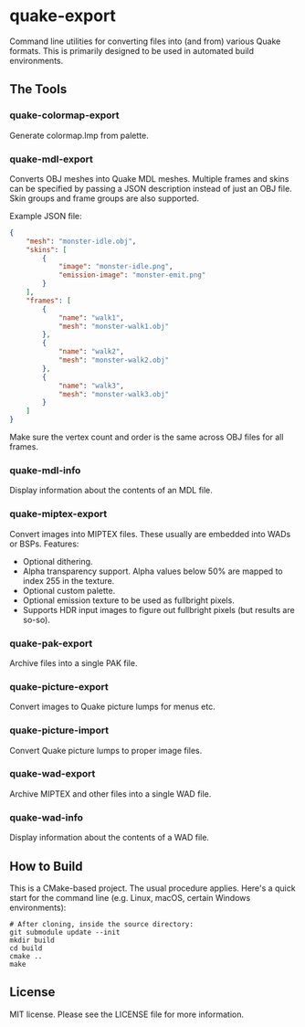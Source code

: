 # quake-export
Command line utilities for converting files into (and from) various Quake formats. This is primarily designed to be used in automated build environments.

## The Tools

### quake-colormap-export

Generate colormap.lmp from palette.

### quake-mdl-export

Converts OBJ meshes into Quake MDL meshes. Multiple frames and skins can be specified by passing a JSON description instead of just an OBJ file. Skin groups and frame groups are also supported.

Example JSON file:

```json
{
	"mesh": "monster-idle.obj",
	"skins": [
		{
			"image": "monster-idle.png",
			"emission-image": "monster-emit.png"
		}
	],
	"frames": [
		{
			"name": "walk1",
			"mesh": "monster-walk1.obj"
		},
		{
			"name": "walk2",
			"mesh": "monster-walk2.obj"
		},
		{
			"name": "walk3",
			"mesh": "monster-walk3.obj"
		}
	]
}
```

Make sure the vertex count and order is the same across OBJ files for all frames.

### quake-mdl-info

Display information about the contents of an MDL file.

### quake-miptex-export

Convert images into MIPTEX files. These usually are embedded into WADs or BSPs. Features:

- Optional dithering.
- Alpha transparency support. Alpha values below 50% are mapped to index 255 in the texture.
- Optional custom palette.
- Optional emission texture to be used as fullbright pixels.
- Supports HDR input images to figure out fullbright pixels (but results are so-so).

### quake-pak-export

Archive files into a single PAK file.

### quake-picture-export

Convert images to Quake picture lumps for menus etc.

### quake-picture-import

Convert Quake picture lumps to proper image files.

### quake-wad-export

Archive MIPTEX and other files into a single WAD file.

### quake-wad-info

Display information about the contents of a WAD file.

## How to Build

This is a CMake-based project. The usual procedure applies. Here's a quick start for the command line (e.g. Linux, macOS, certain Windows environments):

```
# After cloning, inside the source directory:
git submodule update --init
mkdir build
cd build
cmake ..
make
```

## License

MIT license. Please see the LICENSE file for more information.
